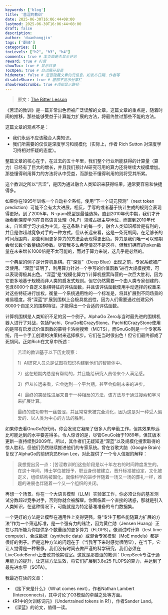 ```yaml
---
keywords: ['blog']
title: '苦涩的教训'
date: 2025-06-30T16:06:44+08:00
lastmod: 2025-06-30T16:06:44+08:00
draft: false
description: 
author: 'duanhongjin'
tags: ['翻译']
categories: []
tocLevels: ["h2", "h3", "h4"]
comments: true # 本页面是否显示评论
reward: true # 打赏
showToc: true # 显示目录
TocOpen: true # 自动展开目录
hidemeta: false # 是否隐藏文章的元信息，如发布日期、作者等
disableShare: true # 底部不显示分享栏
showbreadcrumbs: true #顶部显示路径
---
```


> 原文：[The Bitter Lesson](https://www.artfintel.com/p/the-bitter-lesson)

《苦涩的教训》是一篇非常出色但被广泛误解的文章。这篇文章的重点是，随着时间的推移，那些能够受益于计算能力扩展的方法，将最终胜过那些不能的方法。

这篇文章的观点不是：

- 我们永远不应该融合人类知识。
- 我们所需要的仅仅是深度学习和规模化（实际上，作者 Rich Sutton 对深度学习持相对怀疑的态度）。
  
整篇文章的核心在于，在过去的五十年里，我们整个行业所能获得的计算量（算力）已经有了巨大的增长，并且我们预计AI研究可用的算力还将继续大规模增加。那些懂得利用算力的方法将从中受益，而那些不懂得利用的则将受其所累。

这个教训之所以“苦涩”，是因为通过融合人类知识来获得结果，通常要容易和快捷得多。

如果你在1995年训练一个自动补全系统，使用“下一个词元预测”（next token prediction）可能不会有太大进展，相反，手写的或者基于统计生成的规则会表现得更好。到了2005年，N-gram模型是最佳选择。直到2010年代中期，我们才开始看到深度学习在自然语言处理（NLP）领域占据主导地位，而直到2010年代末，自监督学习才成为主流。在这条路上的每一步，融合人类知识都曾是有利的，并且是你超越竞争对手的一种方式。但从长远来看，这是一条死胡同。在足够长的时间范围内，那些利用更多算力的方法会表现得更出色。算力是我们唯一可以预期会增长数个数量级的参数。尽管我多么希望情况不是这样，但我们拥有的token数量在未来增长1000倍是不太可能的，而对于算力来说，这几乎是必然的。

一个典型的例子是计算机象棋。在“深蓝”（Deep Blue）出现之前，专家系统被广泛使用。“深蓝”证明了，利用算力针对一个手写的价值函数¹进行大规模搜索，可以表现得极其出色。“深蓝”是“规模化算力”/计算机搜索阵营的一次巨大胜利，因为它更多地基于规模而非人类的启发式规则。但它仍然需要一个由人类专家创建的、包含8000个自定义象棋特征的评估函数，并且该评估函数使用手动选择的权重来对这些特征进行加权。衡量一个系统通用性的一个标准是，将其扩展到不同场景的难易程度。将“深蓝”扩展到围棋上会极具挑战性，因为人们需要通过创建另外8000个自定义的围棋特征，才能得出一个合适的评估函数。

计算机围棋是人类知识不足的另一个例子。AlphaGo Zero与当时最先进的围棋机器人进行了对战，包括Pachi、GnuGo和CrazyStone。Pachi和CrazyStone使用的是带有启发式价值函数的蒙特卡洛树搜索（MCTS），而GnuGo则是一个专家系统，用一个手工创建的决策树来选择棋步。它们在当时很出色！但它们最终都成了死胡同。正如Rich在文章中所述：

> 苦涩的教训基于以下历史观察：
> 
> 1）AI研究人员总是试图将知识构建到他们的智能体中。
>
> 2）这在短期内总是有帮助的，并且能给研究人员带来个人满足感。
>
> 3）但从长远来看，它会达到一个平台期，甚至会抑制未来的进步。
>
> 4）最终的突破性进展来自于一种相反的方法，该方法基于通过搜索和学习来扩展计算。
>
> 最终的成功带有一丝苦涩，并且常常未被完全消化，因为这是对一种受人偏爱的、以人类为中心的方法的胜利。

如果你去看GnuGo的代码，你会发现它凝聚了很多人的辛勤工作，但其效果却远比可能达到的水平要差得多。令人惊讶的是，尽管GnuGo始于1989年，但其版本更新一直持续到2009年。所以，其作者们无疑知道“深蓝”以及规模化搜索取得的惊人胜利，但他们仍然继续推进他们的专家系统。曾在谷歌大脑（Google Brain）复现了AlphaGo的前研究员Brian Lee，对此提供了一个令人信服的解释：

> 我想提出另一点：[苦涩教训的]这些阶段是以十年左右的时间跨度发生的。在这十年间，博士学位被授予，职业身份被建立，晋升标准被设定，文化被定义，组织结构被固化。就像科学的进步伴随着一场又一场的葬礼一样，难题的进展也伴随着一个又一个组织的关闭。

再想一个场景。你在一个大语言模型（LLM）实验室工作，你必须让你的基准测试分数超过竞争对手，否则你就会被解雇。你面临着一个直接的诱惑，那就是引入人类知识，在这种情况下，可能就是为特定基准准备的专门数据集。

一个更好的方法是让模型在通用性上变得更强。将“专注于那些能随算力扩展的方法”作为一个筛选标准，是一个强有力的赌注，因为黄仁勋（Jensen Huang）正在尽其所能为你提供多个数量级的更多算力（FLOPS）。像测试时计算（test time compute）、合成数据（synthetic data）或混合专家模型（MoE models）都是很好的例子。但是这种方法的问题在于（当我写下来时感觉很明显），在当下，它让人觉得是一种奢侈。我们没有时间去做严谨的科学研究，我们必须在LiveCodeBench上击败其他实验室。这就是那苦涩的教训：DeepSeek专注于通用能力的提升，让这些方法生效，将它们扩展到3.8e25 FLOPS的算力，并达到了最先进水平（SOTA）。

我最近在读的文章：

- 《接下来是什么》（What comes next），作者Nathan Lambert (Interconnects)，其中讨论了O3模型的卓越之处等方面。
- 《R1中的欠训练词元》（Undertrained tokens in R1），作者Sander Land。
- 《深蓝》的论文，值得一读。